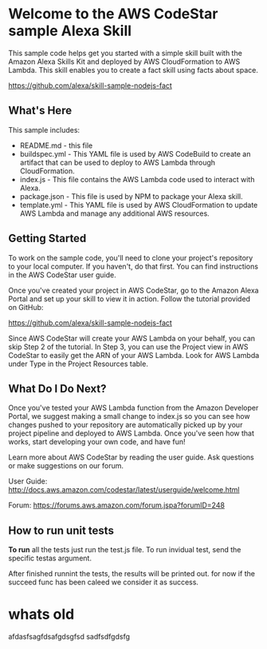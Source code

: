 Welcome to the AWS CodeStar sample Alexa Skill
==============================================

This sample code helps get you started with a simple skill built with the
Amazon Alexa Skills Kit and deployed by AWS CloudFormation to AWS Lambda.
This skill enables you to create a fact skill using facts about space. 

https://github.com/alexa/skill-sample-nodejs-fact

What's Here
-----------

This sample includes:

* README.md - this file
* buildspec.yml - This YAML file is used by AWS CodeBuild to create an artifact
  that can be used to deploy to AWS Lambda through CloudFormation.
* index.js - This file contains the AWS Lambda code used to interact with Alexa.
* package.json - This file is used by NPM to package your Alexa skill.
* template.yml - This YAML file is used by AWS CloudFormation to update AWS Lambda
  and manage any additional AWS resources.

Getting Started
---------------

To work on the sample code, you'll need to clone your project's repository to your
local computer. If you haven't, do that first. You can find instructions in the
AWS CodeStar user guide.

Once you've created your project in AWS CodeStar, go to the Amazon Alexa Portal
and set up your skill to view it in action. Follow the tutorial provided on GitHub:

https://github.com/alexa/skill-sample-nodejs-fact

Since AWS CodeStar will create your AWS Lambda on your behalf, you can skip Step
2 of the tutorial. In Step 3, you can use the Project view in AWS CodeStar to
easily get the ARN of your AWS Lambda. Look for AWS Lambda under Type in the
Project Resources table.


What Do I Do Next?
------------------

Once you've tested your AWS Lambda function from the Amazon Developer Portal, we suggest
making a small change to index.js so you can see how changes pushed to your repository are
automatically picked up by your project pipeline and deployed to AWS Lambda. Once you've
seen how that works, start developing your own code, and have fun!

Learn more about AWS CodeStar by reading the user guide. Ask questions or make
suggestions on our forum.

User Guide: http://docs.aws.amazon.com/codestar/latest/userguide/welcome.html

Forum: https://forums.aws.amazon.com/forum.jspa?forumID=248

How to run unit tests
----------------------

**To run** all the tests just run the test.js file.
To run invidual test, send the specific testas argument.

After finished runnint the tests, the results will be printed out. for now if the succeed func has been caleed we consider it as success.

# whats old
afdasfsagfdsafgdsgfsd
sadfsdfgdsfg